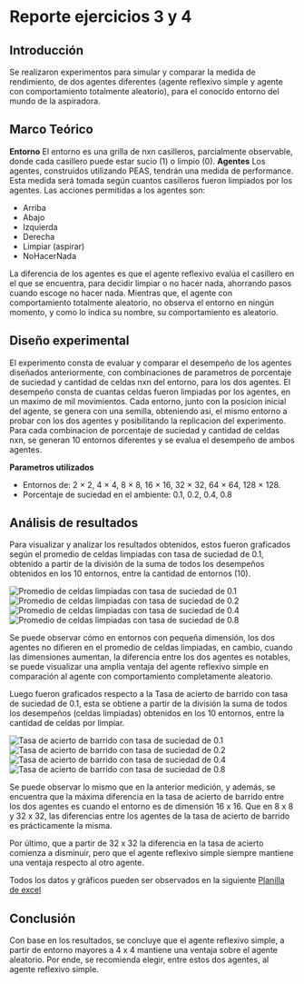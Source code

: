 # Reporte ejercicios 3 y 4
## Introducción
Se realizaron experimentos para simular y comparar la medida de rendimiento, de dos agentes diferentes (agente reflexivo simple y agente con comportamiento totalmente aleatorio), para el conocido entorno del mundo de la aspiradora. 
## Marco Teórico
**Entorno**
El entorno es una grilla de nxn casilleros, parcialmente observable, donde cada casillero puede estar sucio (1) o limpio (0). 
**Agentes**
Los agentes, construidos utilizando PEAS, tendrán una medida de performance. 
Esta medida será tomada según cuantos casilleros fueron limpiados por los agentes. 
Las acciones permitidas a los agentes son: 
- Arriba
- Abajo
- Izquierda
- Derecha
- Limpiar (aspirar)
- NoHacerNada

La diferencia de los agentes es que el agente reflexivo evalúa el casillero en el que se encuentra, para decidir limpiar o no hacer nada, ahorrando pasos cuando escoge no hacer nada. Mientras que, el agente con comportamiento totalmente aleatorio, no observa el entorno en ningún momento, y como lo indica su nombre, su comportamiento es aleatorio. 
## Diseño experimental
El experimento consta de evaluar y comparar el desempeño de los agentes diseñados anteriormente, con combinaciones de parametros de porcentaje de suciedad y cantidad de celdas nxn del entorno, para los dos agentes. 
El desempeño consta de cuantas celdas fueron limpiadas por los agentes, en un maximo de mil movimientos.
Cada entorno, junto con la posicion inicial del agente, se genera con una semilla, obteniendo asi, el mismo entorno a probar con los dos agentes y posibilitando la replicacion del experimento.
Para cada combinacion de porcentaje de suciedad y cantidad de celdas nxn, se generan 10 entornos diferentes y se evalua el desempeño de ambos agentes.

**Parametros utilizados**
- Entornos de: 2 × 2, 4 × 4, 8 × 8, 16 × 16, 32 × 32, 64 × 64, 128 × 128.
- Porcentaje de suciedad en el ambiente: 0.1, 0.2, 0.4, 0.8

## Análisis de resultados
Para visualizar y analizar los resultados obtenidos, estos fueron graficados según el promedio de celdas limpiadas con tasa de suciedad de 0.1, obtenido a partir de la división de la suma de todos los desempeños obtenidos en los 10 entornos, entre la cantidad de entornos (10). 

![Promedio de celdas limpiadas con tasa de suciedad de 0.1](images/1.png)
![Promedio de celdas limpiadas con tasa de suciedad de 0.2](images/2.png)
![Promedio de celdas limpiadas con tasa de suciedad de 0.4](images/3.png)
![Promedio de celdas limpiadas con tasa de suciedad de 0.8](images/4.png)

Se puede observar cómo en entornos con pequeña dimensión, los dos agentes no difieren en el promedio de celdas limpiadas, en cambio, cuando las dimensiones aumentan, la diferencia entre los dos agentes es notables, se puede visualizar una amplia ventaja del agente reflexivo simple en comparación al agente con comportamiento completamente aleatorio. 

Luego fueron graficados respecto a la Tasa de acierto de barrido con tasa de suciedad de 0.1, esta se obtiene a partir de la división la suma de todos los desempeños (celdas limpiadas) obtenidos en los 10 entornos, entre la cantidad de celdas por limpiar. 

![Tasa de acierto de barrido con tasa de suciedad de 0.1](images/5.png)
![Tasa de acierto de barrido con tasa de suciedad de 0.2](images/6.png)
![Tasa de acierto de barrido con tasa de suciedad de 0.4](images/7.png)
![Tasa de acierto de barrido con tasa de suciedad de 0.8](images/8.png)

Se puede observar lo mismo que en la anterior medición, y además, se encuentra que la máxima diferencia en la tasa de acierto de barrido entre los dos agentes es cuando el entorno es de dimensión 16 x 16. Que en 8 x 8 y 32 x 32, las diferencias entre los agentes de la tasa de acierto de barrido es prácticamente la misma. 

Por último, que a partir de 32 x 32 la diferencia en la tasa de acierto comienza a disminuir, pero que el agente reflexivo simple siempre mantiene una ventaja respecto al otro agente. 

Todos los datos y gráficos pueden ser observados en la siguiente [Planilla de excel](https://docs.google.com/spreadsheets/d/1C_xq2UpsbgFqWO-xnWEKY8y1pKPV_egLdK46CjPw7GI/edit?usp=sharing)

## Conclusión
Con base en los resultados, se concluye que el agente reflexivo simple, a partir de entorno mayores a 4 x 4 mantiene una ventaja sobre el agente aleatorio. Por ende, se recomienda elegir, entre estos dos agentes, al agente reflexivo simple. 